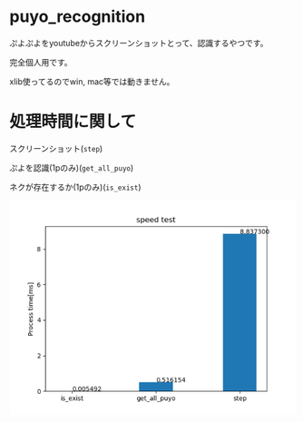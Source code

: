 # puyo_recognition

ぷよぷよをyoutubeからスクリーンショットとって、認識するやつです。

完全個人用です。

xlib使ってるのでwin, mac等では動きません。

# 処理時間に関して

スクリーンショット(`step`)

ぷよを認識(1pのみ)(`get_all_puyo`)

ネクが存在するか(1pのみ)(`is_exist`)

![](https://github.com/sirogamichandayo/puyo_recognition/blob/master/img/aMfEtOzA.png?raw=true)
